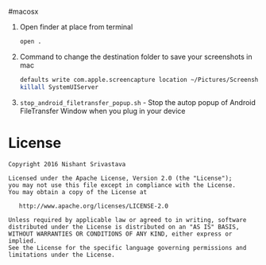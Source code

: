 #macosx

1. Open finder at place from terminal
    ```bash
    open .

    ```
2. Command to change the destination folder to save your screenshots in mac
    ```bash
    defaults write com.apple.screencapture location ~/Pictures/Screenshots
    killall SystemUIServer

    ```
3. `stop_android_filetransfer_popup.sh` - Stop the autop popup of Android FileTransfer Window when you plug in your device



License
=======

    Copyright 2016 Nishant Srivastava

    Licensed under the Apache License, Version 2.0 (the "License");
    you may not use this file except in compliance with the License.
    You may obtain a copy of the License at

       http://www.apache.org/licenses/LICENSE-2.0

    Unless required by applicable law or agreed to in writing, software
    distributed under the License is distributed on an "AS IS" BASIS,
    WITHOUT WARRANTIES OR CONDITIONS OF ANY KIND, either express or implied.
    See the License for the specific language governing permissions and
    limitations under the License.

